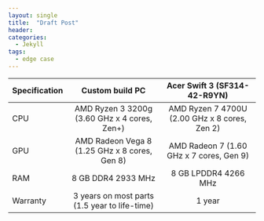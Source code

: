```yaml
---
layout: single
title:  "Draft Post"
header:
categories: 
  - Jekyll
tags:
  - edge case
---
```


| Specification | Custom build PC   | Acer Swift 3 (SF314-42-R9YN) |
| ------------- |:-----------------:|:----------------------------:|
|CPU            | AMD Ryzen 3 3200g (3.60 GHz x 4 cores, Zen+)    | AMD Ryzen 7 4700U (2.00 GHz x 8 cores, Zen 2)|
|GPU            | AMD Radeon Vega 8  (1.25 GHz x 8 cores, Gen 8)  | AMD Radeon 7 (1.60 GHz x 7 cores, Gen 9)|
|RAM | 8 GB DDR4 2933 MHz                | 8 GB LPDDR4 4266 MHz|
|Warranty |  3 years on most parts (1.5 year to life-time)| 1 year|
